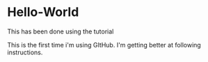 # Hello-World
This has been done using the tutorial

This is the first time i'm using GItHub.  I'm getting better at following instructions.
